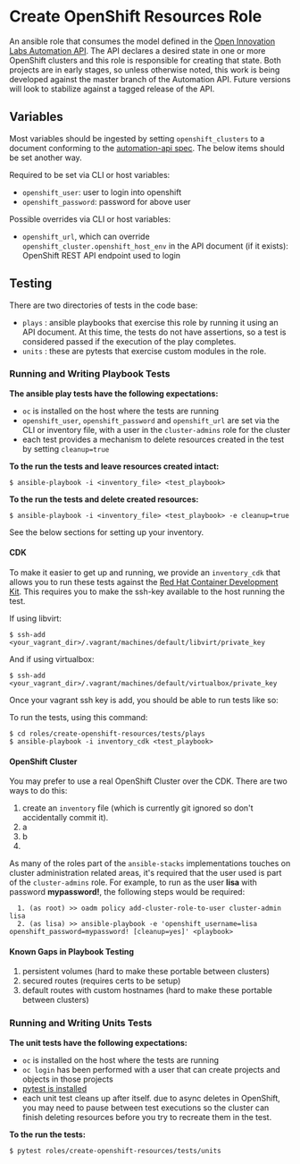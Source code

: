 # Create OpenShift Resources Role

An ansible role that consumes the model defined in the [Open Innovation Labs Automation API](https://github.com/rht-labs/api-design). The API declares a desired state in one or more OpenShift clusters and this role is responsible for creating that state. Both projects are in early stages, so unless otherwise noted, this work is being developed against the master branch of the Automation API. Future versions will look to stabilize against a tagged release of the API.

## Variables

Most variables should be ingested by setting `openshift_clusters` to a document conforming to the [automation-api spec](https://github.com/rht-labs/api-design). The below items should be set another way.

Required to be set via CLI or host variables:
* `openshift_user`: user to login into openshift
* `openshift_password`: password for above user

Possible overrides via CLI or host variables:
* `openshift_url`, which can override `openshift_cluster.openshift_host_env` in the API document (if it exists): OpenShift REST API endpoint used to login

## Testing

There are two directories of tests in the code base:

* `plays` : ansible playbooks that exercise this role by running it using an API document. At this time, the tests do not have assertions, so a test is considered passed if the execution of the play completes.
* `units` : these are pytests that exercise custom modules in the role.

### Running and Writing Playbook Tests

**The ansible play tests have the following expectations:**

* `oc` is installed on the host where the tests are running
* `openshift_user`, `openshift_password` and `openshift_url` are set via the CLI or inventory file, with a user in the `cluster-admins` role for the cluster
* each test provides a mechanism to delete resources created in the test by setting `cleanup=true`

**To the run the tests and leave resources created intact:**
```
$ ansible-playbook -i <inventory_file> <test_playbook>
```

**To the run the tests and delete created resources:**
```
$ ansible-playbook -i <inventory_file> <test_playbook> -e cleanup=true
```


See the below sections for setting up your inventory.

#### CDK

To make it easier to get up and running, we provide an `inventory_cdk` that allows you to run these tests against the [Red Hat Container Development Kit](http://developers.redhat.com/products/cdk/overview/). This requires you to make the ssh-key available to the host running the test.

If using libvirt:

```
$ ssh-add <your_vagrant_dir>/.vagrant/machines/default/libvirt/private_key
```

And if using virtualbox:

```
$ ssh-add <your_vagrant_dir>/.vagrant/machines/default/virtualbox/private_key
```

Once your vagrant ssh key is add, you should be able to run tests like so:

To run the tests, using this command:

```
$ cd roles/create-openshift-resources/tests/plays
$ ansible-playbook -i inventory_cdk <test_playbook>
```

#### OpenShift Cluster

You may prefer to use a real OpenShift Cluster over the CDK. There are two ways to do this:

1. create an `inventory` file (which is currently git ignored so don't accidentally commit it).
  1. a
  2. b
2.
 As many of the roles part of the `ansible-stacks` implementations touches on cluster administration related areas, it's required that the user used is part of the `cluster-admins` role. For example, to run as the user **lisa** with password **mypassword!**, the following steps would be required:

```
  1. (as root) >> oadm policy add-cluster-role-to-user cluster-admin lisa
  2. (as lisa) >> ansible-playbook -e 'openshift_username=lisa openshift_password=mypassword! [cleanup=yes]' <playbook>
```


#### Known Gaps in Playbook Testing

1. persistent volumes (hard to make these portable between clusters)
2. secured routes (requires certs to be setup)
3. default routes with custom hostnames (hard to make these portable between clusters)

### Running and Writing Units Tests

**The unit tests have the following expectations:**

* `oc` is installed on the host where the tests are running
* `oc login` has been performed with a user that can create projects and objects in those projects
* [pytest is installed](http://doc.pytest.org/en/latest/getting-started.html)
* each unit test cleans up after itself. due to async deletes in OpenShift, you may need to pause between test executions so the cluster can finish deleting resources before you try to recreate them in the test.

**To the run the tests:**
```
$ pytest roles/create-openshift-resources/tests/units
```
